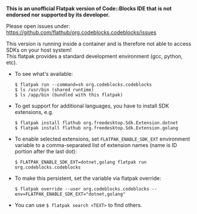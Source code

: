 
**This is an unofficial Flatpak version of Code::Blocks IDE that is not endorsed nor supported by its developer.**

Please open issues under: https://github.com/flathub/org.codeblocks.codeblocks/issues

This version is running inside a container and is therefore not able to access SDKs on your host system!  
This flatpak provides a standard development environment (gcc, python, etc).

* To see what's available:
  ```
  $ flatpak run --command=sh org.codeblocks.codeblocks
  $ ls /usr/bin (shared runtime)
  $ ls /app/bin (bundled with this flatpak)
  ```
* To get support for additional languages, you have to install SDK extensions, e.g.
  ```
  $ flatpak install flathub org.freedesktop.Sdk.Extension.dotnet
  $ flatpak install flathub org.freedesktop.Sdk.Extension.golang
  ```
* To enable selected extensions, set `FLATPAK_ENABLE_SDK_EXT` environment variable to a comma-separated list of
  extension names (name is ID portion after the last dot):
  ```
  $ FLATPAK_ENABLE_SDK_EXT=dotnet,golang flatpak run org.codeblocks.codeblocks
  ```
* To make this persistent, set the variable via flatpak override:
  ```
  $ flatpak override --user org.codeblocks.codeblocks --env=FLATPAK_ENABLE_SDK_EXT="dotnet,golang"
  ```
* You can use `$ flatpak search <TEXT>` to find others.
